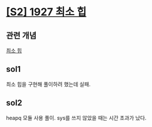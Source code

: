 # [[S2] 1927 최소 힙](https://www.acmicpc.net/problem/1927)

## 관련 개념
[최소 힙](https://github.com/amazingchawon/TIL/blob/master/Data_structure/Heap.md)

## sol1
최소 힙을 구현해 풀이하려 했는데 실패.

## sol2
heapq 모듈 사용 풀이. sys를 쓰지 않았을 때는 시간 초과가 났다.